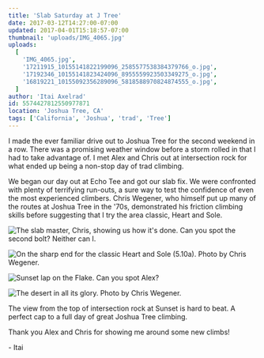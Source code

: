 ```yaml
---
title: 'Slab Saturday at J Tree'
date: 2017-03-12T14:27:00-07:00
updated: 2017-04-01T15:18:57-07:00
thumbnail: 'uploads/IMG_4065.jpg'
uploads:
  [
    'IMG_4065.jpg',
    '17211915_10155141822199096_2585577538384379766_o.jpg',
    '17192346_10155141823424096_8955559923503349275_o.jpg',
    '16819221_10155092356289096_5818588970824874555_o.jpg',
  ]
author: 'Itai Axelrad'
id: 5574427812550977871
location: 'Joshua Tree, CA'
tags: ['California', 'Joshua', 'trad', 'Tree']
---
```


I made the ever familiar drive out to Joshua Tree for the second weekend in a row. There was a promising weather window before a storm rolled in that I had to take advantage of. I met Alex and Chris out at intersection rock for what ended up being a non-stop day of trad climbing.

We began our day out at Echo Tee and got our slab fix. We were confronted with plenty of terrifying run-outs, a sure way to test the confidence of even the most experienced climbers. Chris Wegener, who himself put up many of the routes at Joshua Tree in the '70s, demonstrated his friction climbing skills before suggesting that I try the area classic, Heart and Sole.

![The slab master, Chris, showing us how it's done. Can you spot the second bolt? Neither can I.](uploads/IMG_4065.jpg)

![On the sharp end for the classic Heart and Sole (5.10a). Photo by Chris Wegener.](uploads/17211915_10155141822199096_2585577538384379766_o.jpg)

![Sunset lap on the Flake. Can you spot Alex?](uploads/17192346_10155141823424096_8955559923503349275_o.jpg)

![The desert in all its glory. Photo by Chris Wegener.](uploads/16819221_10155092356289096_5818588970824874555_o.jpg)

The view from the top of intersection rock at Sunset is hard to beat. A perfect cap to a full day of great Joshua Tree climbing.

Thank you Alex and Chris for showing me around some new climbs!

\- Itai
